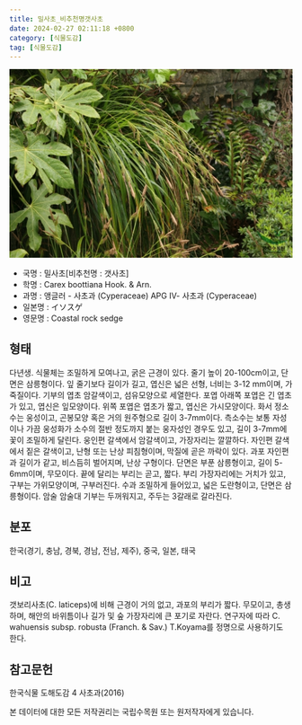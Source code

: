 ```yaml
---
title: 밀사초_비추천명갯사초
date: 2024-02-27 02:11:18 +0800
category: [식물도감]
tag: [식물도감]
---
```




![밀사초[비추천명 : 갯사초]](/assets/img/fileUpload/plants/basic/Cyperaceae/Carex/4860/4860_1_th2.jpg)
- 국명 : 밀사초[비추천명 : 갯사초]
- 학명 : Carex boottiana Hook. & Arn.
- 과명 : 앵글러 - 사초과 (Cyperaceae) APG Ⅳ- 사초과 (Cyperaceae)
- 일본명 : イソスゲ
- 영문명 : Coastal rock sedge


## 형태
다년생. 식물체는 조밀하게 모여나고, 굵은 근경이 있다. 줄기 높이 20-100cm이고, 단면은 삼릉형이다. 잎 줄기보다 길이가 길고, 엽신은 넓은 선형, 너비는 3-12 mm이며, 가죽질이다. 기부의 엽초 암갈색이고, 섬유모양으로 세열한다. 포엽 아래쪽 포엽은 긴 엽초가 있고, 엽신은 잎모양이다. 위쪽 포엽은 엽초가 짧고, 엽신은 가시모양이다. 화서 정소수는 웅성이고, 곤봉모양 혹은 거의 원주형으로 길이 3-7mm이다. 측소수는 보통 자성이나 가끔 웅성화가 소수의 절반 정도까지 붙는 웅자성인 경우도 있고, 길이 3-7mm에 꽃이 조밀하게 달린다. 웅인편 갈색에서 암갈색이고, 가장자리는 깔깔하다. 자인편 갈색에서 짙은 갈색이고, 난형 또는 난상 피침형이며, 막질에 곧은 까락이 있다. 과포 자인편과 길이가 같고, 비스듬히 벌어지며, 난상 구형이다. 단면은 부푼 삼릉형이고, 길이 5-6mm이며, 무모이다. 끝에 달리는 부리는 곧고, 짧다. 부리 가장자리에는 거치가 있고, 구부는 가위모양이며, 구부러진다. 수과 조밀하게 들어있고, 넓은 도란형이고, 단면은 삼릉형이다. 암술 암술대 기부는 두꺼워지고, 주두는 3갈래로 갈라진다.
## 분포
한국(경기, 충남, 경북, 경남, 전남, 제주), 중국, 일본, 태국
## 비고
갯보리사초(C. laticeps)에 비해 근경이 거의 없고, 과포의 부리가 짧다. 무모이고, 총생하며, 해안의 바위틈이나 길가 및 숲 가장자리에 큰 포기로 자란다. 연구자에 따라 C. wahuensis subsp. robusta (Franch. & Sav.) T.Koyama를 정명으로 사용하기도 한다.
## 참고문헌
한국식물 도해도감 4 사초과(2016)






본 데이터에 대한 모든 저작권리는 국립수목원 또는 원저작자에게 있습니다.
